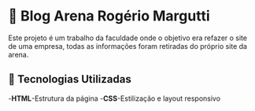# 🎾 Blog Arena Rogério Margutti

Este projeto é um trabalho da faculdade onde o objetivo era refazer o site de uma empresa, todas as informações foram retiradas do próprio site da arena.

## 🚀 Tecnologias Utilizadas

-**HTML**-Estrutura da página
-**CSS**-Estilização e layout responsivo
